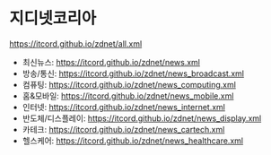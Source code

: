 # 지디넷코리아 

https://itcord.github.io/zdnet/all.xml

- 최신뉴스: https://itcord.github.io/zdnet/news.xml
- 방송/통신: https://itcord.github.io/zdnet/news_broadcast.xml
- 컴퓨팅: https://itcord.github.io/zdnet/news_computing.xml
- 홈&모바일: https://itcord.github.io/zdnet/news_mobile.xml
- 인터넷: https://itcord.github.io/zdnet/news_internet.xml
- 반도체/디스플레이: https://itcord.github.io/zdnet/news_display.xml
- 카테크: https://itcord.github.io/zdnet/news_cartech.xml
- 헬스케어: https://itcord.github.io/zdnet/news_healthcare.xml
